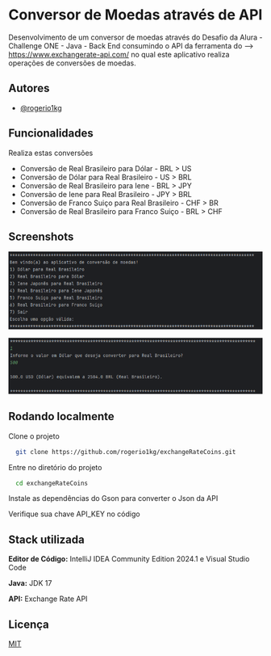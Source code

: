 # Conversor de Moedas através de API

Desenvolvimento de um conversor de moedas através do Desafio da Alura - Challenge ONE - Java - Back End consumindo o API da ferramenta do --> https://www.exchangerate-api.com/
no qual este aplicativo realiza operações de conversões de moedas.

## Autores

- [@rogerio1kg](https://www.github.com/rogerio1kg)


## Funcionalidades
Realiza estas conversões

- Conversão de Real Brasileiro para Dólar - BRL > US
- Conversão de Dólar para Real Brasileiro - US > BRL
- Conversão de Real Brasileiro para Iene - BRL > JPY
- Conversão de Iene para Real Brasileiro - JPY > BRL
- Conversão de Franco Suiço para Real Brasileiro - CHF > BR
- Conversão de Real Brasileiro para Franco Suiço - BRL > CHF

## Screenshots

![Menu Aplicação](https://github.com/rogerio1kg/exchangeRateCoins/blob/main/Screenshot/Capturar.PNG?raw=true)

![Exibindo Resultado](https://github.com/rogerio1kg/exchangeRateCoins/blob/main/Screenshot/Capturar_1.PNG?raw=true)
## Rodando localmente

Clone o projeto

```bash
  git clone https://github.com/rogerio1kg/exchangeRateCoins.git
```

Entre no diretório do projeto

```bash
  cd exchangeRateCoins
```

Instale as dependências do Gson para converter o Json da API

Verifique sua chave API_KEY no código

## Stack utilizada

**Editor de Código:** IntelliJ IDEA Community Edition 2024.1 e Visual Studio Code

**Java:** JDK 17

**API:** Exchange Rate API


## Licença

[MIT](https://choosealicense.com/licenses/mit/)
